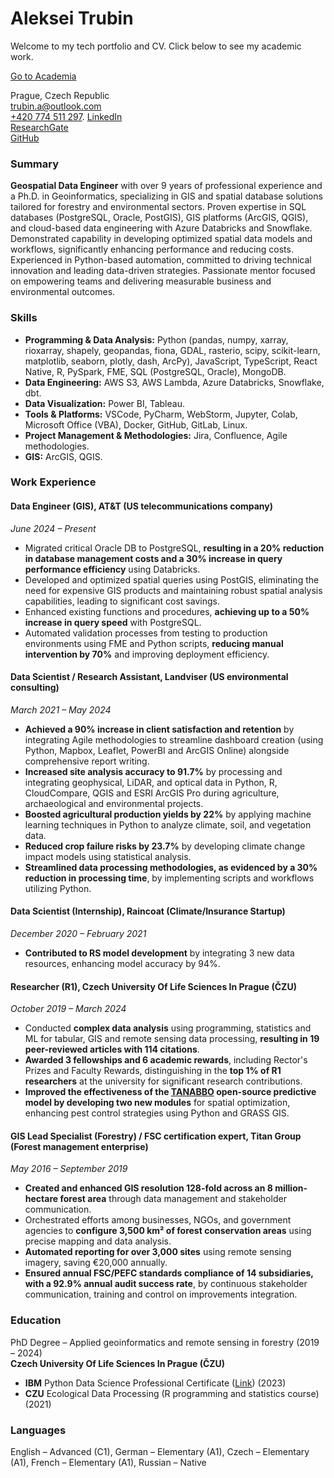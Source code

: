 # Aleksei Trubin

Welcome to my tech portfolio and CV. Click below to see my academic work.

[Go to Academia](/academic/)


Prague, Czech Republic  
[trubin.a@outlook.com](mailto:trubin.a@outlook.com)  
[+420 774 511 297](tel:+420774511297). 
[LinkedIn](https://www.linkedin.com/in/aleksei-trubin/)  
[ResearchGate](https://www.researchgate.net/profile/Aleksei-Trubin)  
[GitHub](https://github.com/alekseitrubin)  

### Summary

**Geospatial Data Engineer** with over 9 years of professional experience and a Ph.D. in Geoinformatics, specializing in GIS and spatial database solutions tailored for forestry and environmental sectors. Proven expertise in SQL databases (PostgreSQL, Oracle, PostGIS), GIS platforms (ArcGIS, QGIS), and cloud-based data engineering with Azure Databricks and Snowflake. Demonstrated capability in developing optimized spatial data models and workflows, significantly enhancing performance and reducing costs. Experienced in Python-based automation, committed to driving technical innovation and leading data-driven strategies. Passionate mentor focused on empowering teams and delivering measurable business and environmental outcomes.

### Skills

- **Programming & Data Analysis:** Python (pandas, numpy, xarray, rioxarray, shapely, geopandas, fiona, GDAL, rasterio, scipy, scikit-learn, matplotlib, seaborn, plotly, dash, ArcPy), JavaScript, TypeScript, React Native, R, PySpark, FME, SQL (PostgreSQL, Oracle), MongoDB.
- **Data Engineering:** AWS S3, AWS Lambda, Azure Databricks, Snowflake, dbt.
- **Data Visualization:** Power BI, Tableau.
- **Tools & Platforms:** VSCode, PyCharm, WebStorm, Jupyter, Colab, Microsoft Office (VBA), Docker, GitHub, GitLab, Linux.
- **Project Management & Methodologies:** Jira, Confluence, Agile methodologies.
- **GIS:** ArcGIS, QGIS.
<!-- Big Data & Cloud Technologies: Azure Databricks, AWS Services -->

### Work Experience

#### Data Engineer (GIS), AT&T (US telecommunications company)
*June 2024 – Present*

- Migrated critical Oracle DB to PostgreSQL, **resulting in a 20% reduction in database management costs and a 30% increase in query performance efficiency** using Databricks.
- Developed and optimized spatial queries using PostGIS, eliminating the need for expensive GIS products and maintaining robust spatial analysis capabilities, leading to significant cost savings.
- Enhanced existing functions and procedures, **achieving up to a 50% increase in query speed** with PostgreSQL.
- Automated validation processes from testing to production environments using FME and Python scripts, **reducing manual intervention by 70%** and improving deployment efficiency.

#### Data Scientist / Research Assistant, Landviser (US environmental consulting)
*March 2021 – May 2024*

- **Achieved a 90% increase in client satisfaction and retention** by integrating Agile methodologies to streamline dashboard creation (using Python, Mapbox, Leaflet, PowerBI and ArcGIS Online) alongside comprehensive report writing.
- **Increased site analysis accuracy to 91.7%** by processing and integrating geophysical, LiDAR, and optical data in Python, R, CloudCompare, QGIS and ESRI ArcGIS Pro during agriculture, archaeological and environmental projects.
- **Boosted agricultural production yields by 22%** by applying machine learning techniques in Python to analyze climate, soil, and vegetation data.
- **Reduced crop failure risks by 23.7%** by developing climate change impact models using statistical analysis.
- **Streamlined data processing methodologies, as evidenced by a 30% reduction in processing time**, by implementing scripts and workflows utilizing Python.

#### Data Scientist (Internship), Raincoat (Climate/Insurance Startup)
*December 2020 – February 2021*

- **Contributed to RS model development** by integrating 3 new data resources, enhancing model accuracy by 94%.

#### Researcher (R1), Czech University Of Life Sciences In Prague (ČZU)
*October 2019 – March 2024*

- Conducted **complex data analysis** using programming, statistics and ML for tabular, GIS and remote sensing data processing, **resulting in 19 peer-reviewed articles with 114 citations**.
- **Awarded 3 fellowships and 6 academic rewards**, including Rector's Prizes and Faculty Rewards, distinguishing in the **top 1% of R1 researchers** at the university for significant research contributions.
- **Improved the effectiveness of the [TANABBO](https://github.com/tanabbo/tanabbo) open-source predictive model by developing two new modules** for spatial optimization, enhancing pest control strategies using Python and GRASS GIS.

#### GIS Lead Specialist (Forestry) / FSC certification expert, Titan Group (Forest management enterprise)
*May 2016 – September 2019*

- **Created and enhanced GIS resolution 128-fold across an 8 million-hectare forest area** through data management and stakeholder communication.
- Orchestrated efforts among businesses, NGOs, and government agencies to **configure 3,500 km² of forest conservation areas** using precise mapping and data analysis.
- **Automated reporting for over 3,000 sites** using remote sensing imagery, saving €20,000 annually.
- **Ensured annual FSC/PEFC standards compliance of 14 subsidiaries, with a 92.9% annual audit success rate**, by continuous stakeholder communication, training and control on improvements integration.

### Education

PhD Degree – Applied geoinformatics and remote sensing in forestry (2019 – 2024)  
**Czech University Of Life Sciences In Prague (ČZU)**

- **IBM** Python Data Science Professional Certificate ([Link](https://credentials.edx.org/credentials/5973ba29bf4344418d0a6d9bc943aeda)) (2023)
- **CZU** Ecological Data Processing (R programming and statistics course) (2021)

### Languages

English – Advanced (C1), German – Elementary (A1), Czech – Elementary (A1), French – Elementary (A1), Russian – Native

